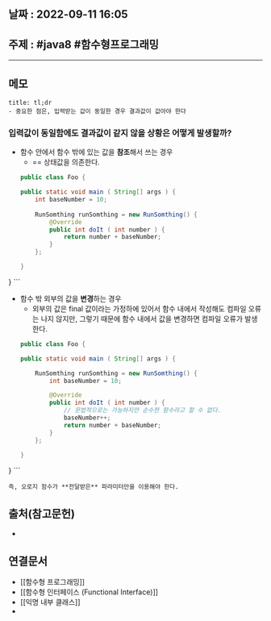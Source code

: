 ## 날짜 : 2022-09-11 16:05

## 주제 : #java8 #함수형프로그래밍 
----
## 메모
```ad-note
title: tl;dr
- 중요한 점은, 입력받는 값이 동일한 경우 결과값이 값아야 한다
```


###  입력값이 동일함에도 결과값이 같지 않을 상황은 어떻게 발생할까?
- 함수 안에서 함수 밖에 있는 값을 **참조**해서 쓰는 경우
	- == 상태값을 의존한다.
	```java
	public class Foo {  
  
    public static void main ( String[] args ) {  
        int baseNumber = 10;  
        
        RunSomthing runSomthing = new RunSomthing() {  
            @Override  
            public int doIt ( int number ) {  
                return number + baseNumber;  
            }  
        };  
  
    }  
}
	```

- 함수 밖 외부의 값을 **변경**하는 경우
	- 외부의 값은 final 값이라는 가정하에 있어서 함수 내에서 작성해도 컴파일 오류는 나지 않지만, 그렇기 때문에 함수 내에서 값을 변경하면 컴파일 오류가 발생한다. 
	```java
	public class Foo {  
  
    public static void main ( String[] args ) {  
  
        RunSomthing runSomthing = new RunSomthing() {  
            int baseNumber = 10;  
  
            @Override  
            public int doIt ( int number ) {  
                // 문법적으로는 가능하지만 순수한 함수라고 할 수 없다.  
                baseNumber++;  
                return number + baseNumber;  
            }  
        };  
          
    }  
}
	```
```ad-note
즉, 오로지 함수가 **전달받은** 파라미터만을 이용해야 한다.
```


## 출처(참고문헌)
- 

## 연결문서
- [[함수형 프로그래밍]]
- [[함수형 인터페이스 (Functional Interface)]]
- [[익명 내부 클래스]]
- 